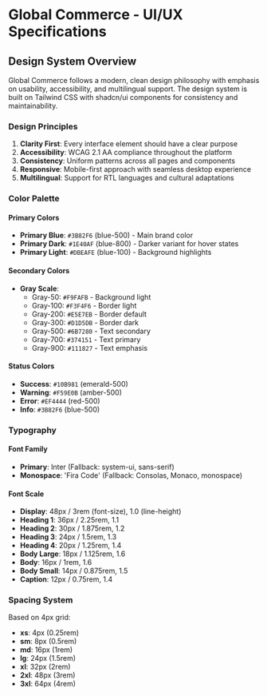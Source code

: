 # Global Commerce - UI/UX Specifications

## Design System Overview

Global Commerce follows a modern, clean design philosophy with emphasis on usability, accessibility, and multilingual support. The design system is built on Tailwind CSS with shadcn/ui components for consistency and maintainability.

### Design Principles

1. **Clarity First**: Every interface element should have a clear purpose
2. **Accessibility**: WCAG 2.1 AA compliance throughout the platform
3. **Consistency**: Uniform patterns across all pages and components
4. **Responsive**: Mobile-first approach with seamless desktop experience
5. **Multilingual**: Support for RTL languages and cultural adaptations

### Color Palette

#### Primary Colors
- **Primary Blue**: `#3B82F6` (blue-500) - Main brand color
- **Primary Dark**: `#1E40AF` (blue-800) - Darker variant for hover states
- **Primary Light**: `#DBEAFE` (blue-100) - Background highlights

#### Secondary Colors
- **Gray Scale**: 
  - Gray-50: `#F9FAFB` - Background light
  - Gray-100: `#F3F4F6` - Border light
  - Gray-200: `#E5E7EB` - Border default
  - Gray-300: `#D1D5DB` - Border dark
  - Gray-500: `#6B7280` - Text secondary
  - Gray-700: `#374151` - Text primary
  - Gray-900: `#111827` - Text emphasis

#### Status Colors
- **Success**: `#10B981` (emerald-500)
- **Warning**: `#F59E0B` (amber-500)
- **Error**: `#EF4444` (red-500)
- **Info**: `#3B82F6` (blue-500)

### Typography

#### Font Family
- **Primary**: Inter (Fallback: system-ui, sans-serif)
- **Monospace**: 'Fira Code' (Fallback: Consolas, Monaco, monospace)

#### Font Scale
- **Display**: 48px / 3rem (font-size), 1.0 (line-height)
- **Heading 1**: 36px / 2.25rem, 1.1
- **Heading 2**: 30px / 1.875rem, 1.2
- **Heading 3**: 24px / 1.5rem, 1.3
- **Heading 4**: 20px / 1.25rem, 1.4
- **Body Large**: 18px / 1.125rem, 1.6
- **Body**: 16px / 1rem, 1.6
- **Body Small**: 14px / 0.875rem, 1.5
- **Caption**: 12px / 0.75rem, 1.4

### Spacing System

Based on 4px grid:
- **xs**: 4px (0.25rem)
- **sm**: 8px (0.5rem)
- **md**: 16px (1rem)
- **lg**: 24px (1.5rem)
- **xl**: 32px (2rem)
- **2xl**: 48px (3rem)
- **3xl**: 64px (4rem)
